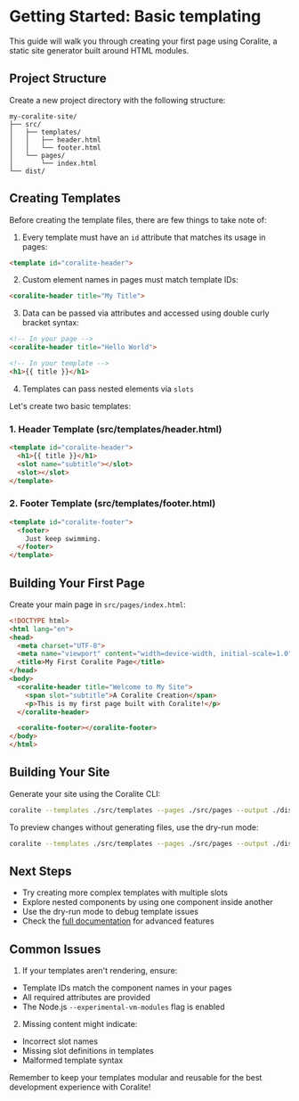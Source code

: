 # Getting Started: Basic templating

This guide will walk you through creating your first page using Coralite, a static site generator built around HTML modules.

## Project Structure

Create a new project directory with the following structure:

```
my-coralite-site/
├── src/
│   ├── templates/
│   │   ├── header.html
│   │   └── footer.html
│   └── pages/
│       └── index.html
└── dist/
```

## Creating Templates

Before creating the template files, there are few things to take note of:

1. Every template must have an `id` attribute that matches its usage in pages:
  ```html
  <template id="coralite-header">
  ```

2. Custom element names in pages must match template IDs:
  ```html
  <coralite-header title="My Title">
  ```

3. Data can be passed via attributes and accessed using double curly bracket syntax:
  ```html
  <!-- In your page -->
  <coralite-header title="Hello World">
  
  <!-- In your template -->
  <h1>{{ title }}</h1>
   ```

4. Templates can pass nested elements via `slots`

Let's create two basic templates:

### 1. Header Template (src/templates/header.html)

```html
<template id="coralite-header">
  <h1>{{ title }}</h1>
  <slot name="subtitle"></slot>
  <slot></slot>
</template>
```

### 2. Footer Template (src/templates/footer.html)

```html
<template id="coralite-footer">
  <footer>
    Just keep swimming.
  </footer>
</template>
```

## Building Your First Page

Create your main page in `src/pages/index.html`:

```html
<!DOCTYPE html>
<html lang="en">
<head>
  <meta charset="UTF-8">
  <meta name="viewport" content="width=device-width, initial-scale=1.0">
  <title>My First Coralite Page</title>
</head>
<body>
  <coralite-header title="Welcome to My Site">
    <span slot="subtitle">A Coralite Creation</span>
    <p>This is my first page built with Coralite!</p>
  </coralite-header>

  <coralite-footer></coralite-footer>
</body>
</html>
```

## Building Your Site

Generate your site using the Coralite CLI:

```bash
coralite --templates ./src/templates --pages ./src/pages --output ./dist
```

To preview changes without generating files, use the dry-run mode:

```bash
coralite --templates ./src/templates --pages ./src/pages --output ./dist --dry
```

## Next Steps

- Try creating more complex templates with multiple slots
- Explore nested components by using one component inside another
- Use the dry-run mode to debug template issues
- Check the [full documentation](https://github.com/tjdav/coralite) for advanced features

## Common Issues

1. If your templates aren't rendering, ensure:
  - Template IDs match the component names in your pages
  - All required attributes are provided
  - The Node.js `--experimental-vm-modules` flag is enabled

2. Missing content might indicate:
  - Incorrect slot names
  - Missing slot definitions in templates
  - Malformed template syntax

Remember to keep your templates modular and reusable for the best development experience with Coralite!